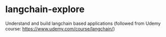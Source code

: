 # langchain-explore

Understand and build langchain based applications (followed from Udemy course: https://www.udemy.com/course/langchain/)
